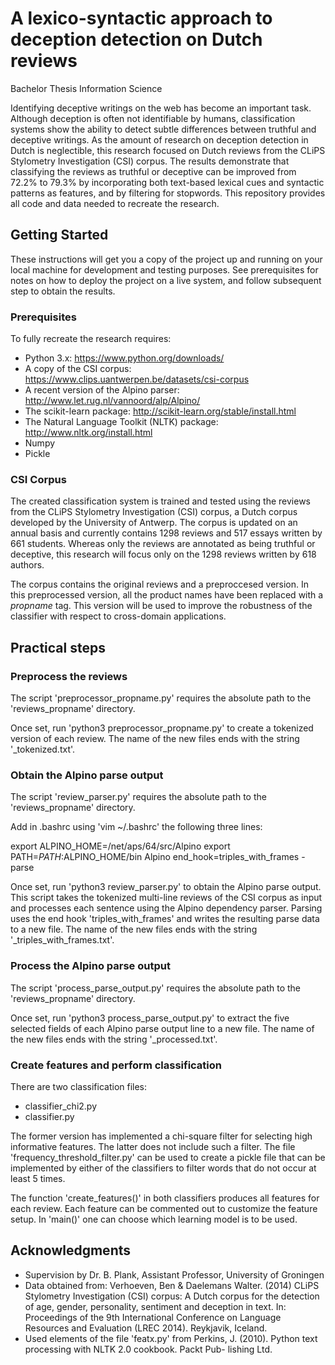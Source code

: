 # A lexico-syntactic approach to deception detection on Dutch reviews
Bachelor Thesis Information Science

Identifying deceptive writings on the web has become an important task. Although deception is often not identifiable by humans, classification systems show the ability to detect subtle differences between truthful and deceptive writings. As the amount of research on deception detection in Dutch is neglectible, this research focused on Dutch reviews from the CLiPS Stylometry Investigation (CSI) corpus. The results demonstrate that classifying the reviews as truthful or deceptive can be improved from 72.2% to 79.3% by incorporating both text-based lexical cues and syntactic patterns as features, and by filtering for stopwords. This repository provides all code and data needed to recreate the research.

## Getting Started

These instructions will get you a copy of the project up and running on your local machine for development and testing purposes. See prerequisites for notes on how to deploy the project on a live system, and follow subsequent step to obtain the results.

### Prerequisites

To fully recreate the research requires:
* Python 3.x: https://www.python.org/downloads/
* A copy of the CSI corpus: https://www.clips.uantwerpen.be/datasets/csi-corpus
* A recent version of the Alpino parser: http://www.let.rug.nl/vannoord/alp/Alpino/
* The scikit-learn package: http://scikit-learn.org/stable/install.html
* The Natural Language Toolkit (NLTK) package: http://www.nltk.org/install.html
* Numpy
* Pickle

### CSI Corpus

The created classification system is trained and tested using the reviews from the CLiPS Stylometry Investigation (CSI) corpus, a Dutch corpus developed by the University of Antwerp. The corpus is updated on an annual basis and currently contains 1298 reviews and 517 essays written by 661 students. Whereas only the reviews are annotated as being truthful or deceptive, this research will focus only on the 1298 reviews written by 618 authors. 

The corpus contains the original reviews and a preproccesed version. In this preprocessed version, all the product names have been replaced with a *propname* tag. This version will be used to improve the robustness of the classifier with respect to cross-domain applications.

## Practical steps

### Preprocess the reviews

The script 'preprocessor_propname.py' requires the absolute path to the 'reviews_propname' directory.

Once set, run 'python3 preprocessor_propname.py' to create a tokenized version of each review. The name of the new files ends with the string '_tokenized.txt'.

### Obtain the Alpino parse output

The script 'review_parser.py' requires the absolute path to the 'reviews_propname' directory.

Add in .bashrc using 'vim ~/.bashrc' the following three lines: 

export ALPINO_HOME=/net/aps/64/src/Alpino
export PATH=$PATH:$ALPINO_HOME/bin
Alpino end_hook=triples_with_frames -parse

Once set, run 'python3 review_parser.py' to obtain the Alpino parse output. This script takes the tokenized multi-line reviews of the CSI corpus as input and processes each sentence using the Alpino dependency parser. Parsing uses the end hook 'triples_with_frames' and writes the resulting parse data to a new file. The name of the new files ends with the string '_triples_with_frames.txt'.

### Process the Alpino parse output

The script 'process_parse_output.py' requires the absolute path to the 'reviews_propname' directory.

Once set, run 'python3 process_parse_output.py' to extract the five selected fields of each Alpino parse output line to a new file. The name of the new files ends with the string '_processed.txt'.

### Create features and perform classification

There are two classification files:
* classifier_chi2.py
* classifier.py

The former version has implemented a chi-square filter for selecting high informative features. The latter does not include such a filter. The file 'frequency_threshold_filter.py' can be used to create a pickle file that can be implemented by either of the classifiers to filter words that do not occur at least 5 times.

The function 'create_features()' in both classifiers produces all features for each review. Each feature can be commented out to customize the feature setup. In 'main()' one can choose which learning model is to be used.

## Acknowledgments

* Supervision by Dr. B. Plank, Assistant Professor, University of Groningen
* Data obtained from: Verhoeven, Ben & Daelemans Walter. (2014) CLiPS Stylometry Investigation (CSI) corpus: A Dutch corpus for the detection of age, gender, personality, sentiment and deception in text. In: Proceedings of the 9th International Conference on Language Resources and Evaluation (LREC 2014). Reykjavik, Iceland.
* Used elements of the file 'featx.py' from Perkins, J. (2010). Python text processing with NLTK 2.0 cookbook. Packt Pub- lishing Ltd.
